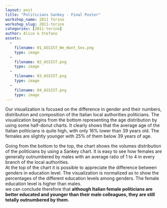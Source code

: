 ```yaml
---
layout: post
title: "Politicians Sankey - Final Poster"
workshop_name: 2011 Torino
workshop_slug: 2011-torino
categories: [2011-torino]
author: Alice & Stefano 
assets:
  -
    filename: 01_ASSIST_We_Want_Sex.png
    type: image
  -
    filename: 02_ASSIST.png
    type: image
  -
    filename: 03_ASSIST.png
    type: image
  -
    filename: 04_ASSIST.png
    type: image
---
```

Our visualization is focused on the difference in gender and their numbers, distribution and composition of the Italian local authorities politicians. The visualization begins from the bottom representing the age distribution by using some half-donut charts. It clearly shows that the average age of the Italian politicians is quite high, with only 16% lower than 39 years old. The females are slightly younger with 25% of them below 39 years of age.&nbsp;<div>Going from the bottom to the top, the chart shows the volumes distribution of the politicians by using a Sankey chart. It is easy to see how females are generally outnumbered by males with an average ratio of 1 to 4 in every branch of the local authorities.</div><div>At the top of the chart it is possible to appreciate the difference between genders in education level. The visualization is normalized as to show the percentages of the different education levels among genders. The female education level is higher than males.</div><div>we can conclude therefore that <b>although Italian female politicians are better educated and younger than their male colleagues, they are still totally outnumbered by them.&nbsp;</b></div>
